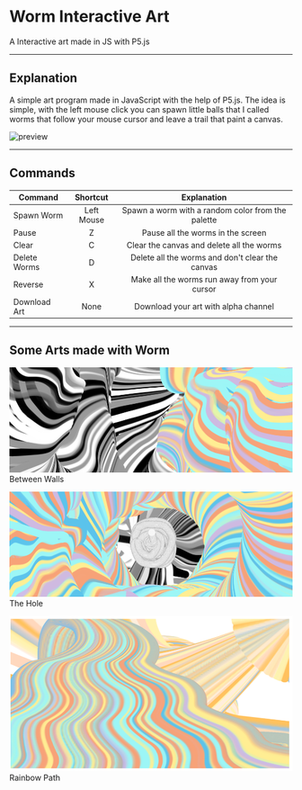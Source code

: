 # Worm Interactive Art
A Interactive art made in JS with P5.js

***
## Explanation
A simple art program made in JavaScript with the help of P5.js. The idea is simple, with the left mouse click you can spawn little balls that I called worms that follow your mouse cursor and leave a trail that paint a canvas.

![preview](media/preview.gif)

***
## Commands
| Command       | Shortcut     | Explanation                                      |
| ------------- |:------------:|:------------------------------------------------:|
| Spawn Worm    | Left Mouse   | Spawn a worm with a random color from the palette|
| Pause         | Z            | Pause all the worms in the screen                |
| Clear         | C            | Clear the canvas and delete all the worms        |
| Delete Worms  | D            | Delete all the worms and don't clear the canvas  |
| Reverse       | X            | Make all the worms run away from your cursor     |
| Download Art  | None         | Download your art with alpha channel             |


***
## Some Arts made with Worm

![sample1](media/sample1.png)Between Walls

![sample2](media/sample2.png)The Hole

![sample3](media/sample3.png)Rainbow Path

